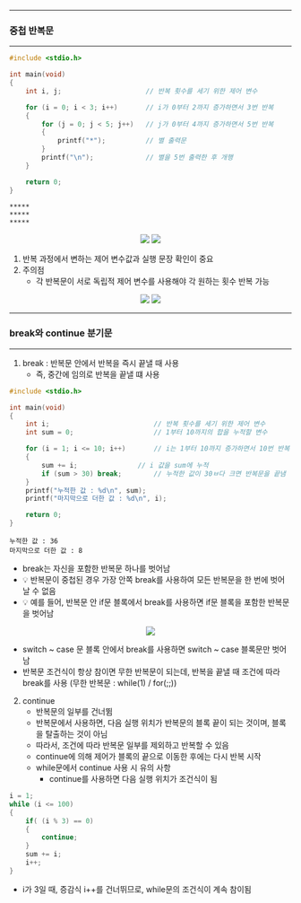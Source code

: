 -----
### 중첩 반복문
-----
```c
#include <stdio.h>

int main(void)
{
	int i, j;                     // 반복 횟수를 세기 위한 제어 변수

	for (i = 0; i < 3; i++)       // i가 0부터 2까지 증가하면서 3번 반복
	{
		for (j = 0; j < 5; j++)   // j가 0부터 4까지 증가하면서 5번 반복
		{
			printf("*");          // 별 출력문
		}
		printf("\n");             // 별을 5번 출력한 후 개행
	}

	return 0;
}
```
```
*****
*****
*****
```
<div align="center">
<img src="https://github.com/user-attachments/assets/56100e20-ccae-4a71-aa2a-9db2df84453e">
<img src="https://github.com/user-attachments/assets/11f3f54a-f80c-43cb-9d75-5f4bcd3d761a">
</div>

1. 반복 과정에서 변하는 제어 변수값과 실행 문장 확인이 중요
2. 주의점
   - 각 반복문이 서로 독립적 제어 변수를 사용해야 각 원하는 횟수 반복 가능

<div align="center">
<img src="https://github.com/user-attachments/assets/a5413664-e895-4adb-b075-e17d168d9f89">
<img src="https://github.com/user-attachments/assets/df5cd32a-0b1b-4f54-a695-a38533db3d56">
</div>

-----
### break와 continue 분기문
-----
1. break : 반복문 안에서 반복을 즉시 끝낼 때 사용
   - 즉, 중간에 임의로 반복을 끝낼 떄 사용
```c
#include <stdio.h>

int main(void)
{
	int i;							// 반복 횟수를 세기 위한 제어 변수
	int sum = 0;					// 1부터 10까지의 합을 누적할 변수

	for (i = 1; i <= 10; i++)		// i는 1부터 10까지 증가하면서 10번 반복
	{
		sum += i;				// i 값을 sum에 누적
		if (sum > 30) break;		// 누적한 값이 30ㅂ다 크면 반복문을 끝냄
	}
	printf("누적한 값 : %d\n", sum);
	printf("마지막으로 더한 값 : %d\n", i);

	return 0;
}
```
```
누적한 값 : 36
마지막으로 더한 값 : 8
```

  - break는 자신을 포함한 반복문 하나를 벗어남
  - 💡 반복문이 중첩된 경우 가장 안쪽 break를 사용하여 모든 반복문을 한 번에 벗어날 수 없음
  - 💡 예를 들어, 반복문 안 if문 블록에서 break를 사용하면 if문 블록을 포함한 반복문을 벗어남

<div align="center">
<img src="https://github.com/user-attachments/assets/bcc306e4-55b2-46db-9130-a235ae664768">
</div>

  - switch ~ case 문 블록 안에서 break를 사용하면 switch ~ case 블록문만 벗어남
  - 반복문 조건식이 항상 참이면 무한 반복문이 되는데, 반복을 끝낼 때 조건에 따라 break를 사용 (무한 반복문 : while(1) / for(;;))

2. continue
   - 반복문의 일부를 건너뜀
   - 반복문에서 사용하면, 다음 실행 위치가 반복문의 블록 끝이 되는 것이며, 블록을 탈출하는 것이 아님
   - 따라서, 조건에 따라 반복문 일부를 제외하고 반복할 수 있음
   - continue에 의해 제어가 블록의 끝으로 이동한 후에는 다시 반복 시작
   - while문에서 continue 사용 시 유의 사항
     + continue를 사용하면 다음 실행 위치가 조건식이 됨
```c
i = 1;
while (i <= 100)
{
    if( (i % 3) == 0)
    {
        continue;
    }
    sum += i;
    i++;
}
```
  - i가 3일 때, 증감식 i++를 건너뛰므로, while문의 조건식이 계속 참이됨
